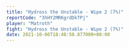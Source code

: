 ```yaml
---
title: "Hydross the Unstable - Wipe 2 (7%)"
reportCode: "3hHY2MRKgrdDkTPj"
player: "Matroth"
fight: "Hydross the Unstable - Wipe 2 (7%)"
date: 2021-10-06T18:48:50.877000+00:00
---
```

